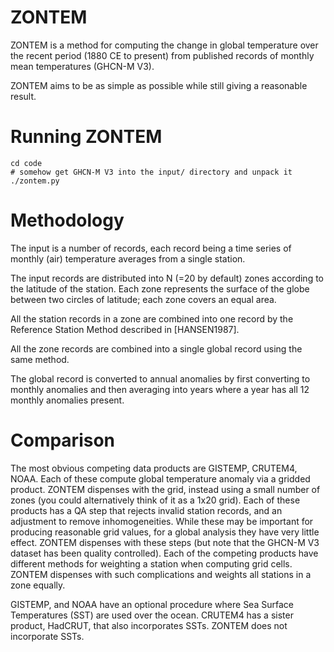 ZONTEM
======

ZONTEM is a method for computing the change in global temperature over
the recent period (1880 CE to present) from published records of
monthly mean temperatures (GHCN-M V3).

ZONTEM aims to be as simple as possible while still giving a
reasonable result.

Running ZONTEM
==============

```
cd code
# somehow get GHCN-M V3 into the input/ directory and unpack it
./zontem.py
```

Methodology
===========

The input is a number of records, each record being a
time series of monthly (air) temperature averages from a single
station.

The input records are distributed into N (=20 by default) zones
according to the latitude of the station. Each zone represents
the surface of the globe between two circles of latitude; each
zone covers an equal area.

All the station records in a zone are combined into one record by the
Reference Station Method described in [HANSEN1987].

All the zone records are combined into a single global record using the
same method.

The global record is converted to annual anomalies by first
converting to monthly anomalies and then averaging into years
where a year has all 12 monthly anomalies present. 

Comparison
==========

The most obvious competing data products are GISTEMP, CRUTEM4,
NOAA. Each of these compute global temperature anomaly via a
gridded product. ZONTEM dispenses with the grid, instead using a
small number of zones (you could alternatively think of it as a
1x20 grid). Each of these products has a QA step that rejects
invalid station records, and an adjustment to remove
inhomogeneities. While these may be important for producing
reasonable grid values, for a global analysis they have very
little effect. ZONTEM dispenses with these steps (but note that
the GHCN-M V3 dataset has been quality controlled). Each of the
competing products have different methods for weighting a
station when computing grid cells. ZONTEM dispenses with such
complications and weights all stations in a zone equally.

GISTEMP, and NOAA have an optional procedure where Sea Surface
Temperatures (SST) are used over the ocean. CRUTEM4 has a sister
product, HadCRUT, that also incorporates SSTs. ZONTEM does not
incorporate SSTs.
